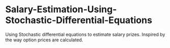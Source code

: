 # Salary-Estimation-Using-Stochastic-Differential-Equations
Using Stochastic differential equations to estimate salary prizes. Inspired by the way option prices are calculated.
